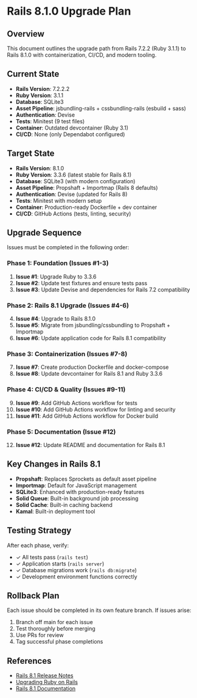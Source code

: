 # Rails 8.1.0 Upgrade Plan

## Overview
This document outlines the upgrade path from Rails 7.2.2 (Ruby 3.1.1) to Rails 8.1.0 with containerization, CI/CD, and modern tooling.

## Current State
- **Rails Version**: 7.2.2.2
- **Ruby Version**: 3.1.1
- **Database**: SQLite3
- **Asset Pipeline**: jsbundling-rails + cssbundling-rails (esbuild + sass)
- **Authentication**: Devise
- **Tests**: Minitest (9 test files)
- **Container**: Outdated devcontainer (Ruby 3.1)
- **CI/CD**: None (only Dependabot configured)

## Target State
- **Rails Version**: 8.1.0
- **Ruby Version**: 3.3.6 (latest stable for Rails 8.1)
- **Database**: SQLite3 (with modern configuration)
- **Asset Pipeline**: Propshaft + Importmap (Rails 8 defaults)
- **Authentication**: Devise (updated for Rails 8)
- **Tests**: Minitest with modern setup
- **Container**: Production-ready Dockerfile + dev container
- **CI/CD**: GitHub Actions (tests, linting, security)

## Upgrade Sequence

Issues must be completed in the following order:

### Phase 1: Foundation (Issues #1-3)
1. **Issue #1**: Upgrade Ruby to 3.3.6
2. **Issue #2**: Update test fixtures and ensure tests pass
3. **Issue #3**: Update Devise and dependencies for Rails 7.2 compatibility

### Phase 2: Rails 8.1 Upgrade (Issues #4-6)
4. **Issue #4**: Upgrade to Rails 8.1.0
5. **Issue #5**: Migrate from jsbundling/cssbundling to Propshaft + Importmap
6. **Issue #6**: Update application code for Rails 8.1 compatibility

### Phase 3: Containerization (Issues #7-8)
7. **Issue #7**: Create production Dockerfile and docker-compose
8. **Issue #8**: Update devcontainer for Rails 8.1 and Ruby 3.3.6

### Phase 4: CI/CD & Quality (Issues #9-11)
9. **Issue #9**: Add GitHub Actions workflow for tests
10. **Issue #10**: Add GitHub Actions workflow for linting and security
11. **Issue #11**: Add GitHub Actions workflow for Docker build

### Phase 5: Documentation (Issue #12)
12. **Issue #12**: Update README and documentation for Rails 8.1

## Key Changes in Rails 8.1
- **Propshaft**: Replaces Sprockets as default asset pipeline
- **Importmap**: Default for JavaScript management
- **SQLite3**: Enhanced with production-ready features
- **Solid Queue**: Built-in background job processing
- **Solid Cache**: Built-in caching backend
- **Kamal**: Built-in deployment tool

## Testing Strategy
After each phase, verify:
- ✓ All tests pass (`rails test`)
- ✓ Application starts (`rails server`)
- ✓ Database migrations work (`rails db:migrate`)
- ✓ Development environment functions correctly

## Rollback Plan
Each issue should be completed in its own feature branch. If issues arise:
1. Branch off main for each issue
2. Test thoroughly before merging
3. Use PRs for review
4. Tag successful phase completions

## References
- [Rails 8.1 Release Notes](https://guides.rubyonrails.org/8_1_release_notes.html)
- [Upgrading Ruby on Rails](https://guides.rubyonrails.org/upgrading_ruby_on_rails.html)
- [Rails 8.1 Documentation](https://edgeguides.rubyonrails.org/)
